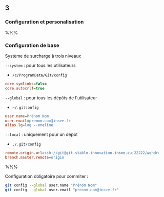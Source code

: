 <!-- .slide: data-background-image="images/logo-git.png" data-background-size="600px" class="chapter" -->
## 3
### Configuration et personalisation


%%%


<!-- .slide: class="slide" data-background-image="images/logo-git.png" data-background-size="600px" -->
### Configuration de base

Système de surcharge à trois niveaux

`--system` : pour tous les utilisateurs
 - `/c/ProgramData/Git/config`

```ini
core.symlinks=false
core.autocrlf=true
```

`--global` : pour tous les dépôts de l'utilisateur
 - `~/.gitconfig`

```ini
user.name=Prénom Nom
user.email=prenom.nom@insee.fr
alias.lg=log --oneline
```

`--local` : uniquement pour un dépot
 - `./.git/config`

```ini
remote.origin.url=ssh://git@git.stable.innovation.insee.eu:22222/wehdrc/formation-git.git
branch.master.remote=origin
```


%%%


<!-- .slide: class="slide" data-background-image="images/logo-git.png" data-background-size="600px" -->
Configuration obligatoire pour commiter :
```bash
git config --global user.name "Prénom Nom"
git config --global user.email "prenom.nom@insee.fr"
```